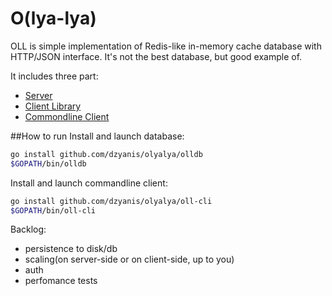 # O(lya-lya)

OLL is simple implementation of Redis-like in-memory cache database with HTTP/JSON interface.
It's not the best database, but good example of.

It includes three part:
- [Server](olldb/API.md)
- [Client Library](client/)
- [Commondline Client](oll-cli/COMMANDS.md)


##How to run
Install and launch database:
```bash
go install github.com/dzyanis/olyalya/olldb
$GOPATH/bin/olldb
```

Install and launch commandline client:
```bash
go install github.com/dzyanis/olyalya/oll-cli
$GOPATH/bin/oll-cli
```


Backlog:
- persistence to disk/db
- scaling(on server-side or on client-side, up to you)
- auth
- perfomance tests
